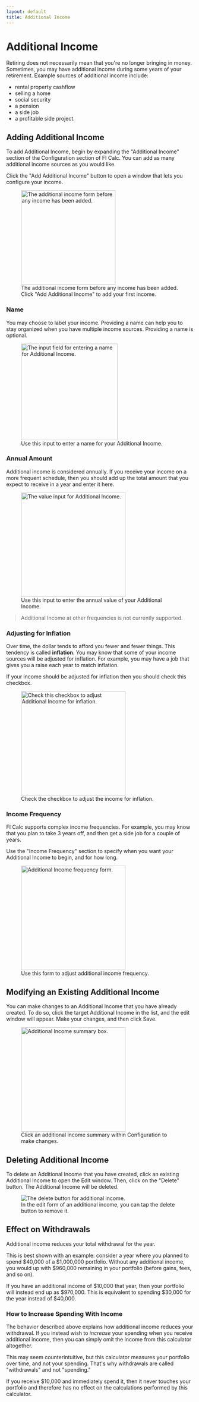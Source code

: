 ```yaml
---
layout: default
title: Additional Income
---
```


# Additional Income

Retiring does not necessarily mean that you're no longer bringing in money.
Sometimes, you may have additional income during some years of your retirement.
Example sources of additional income include:

- rental property cashflow
- selling a home
- social security
- a pension
- a side job
- a profitable side project.

## Adding Additional Income

To add Additional Income, begin by expanding the "Additional Income" section of
the Configuration section of FI Calc. You can add as many additional income
sources as you would like.

Click the "Add Additional Income" button to open a window that lets you
configure your income.

<figure>
    <img width="254px" src="/images/configuration-additional-income.jpg" alt="The additional income form before any income has been added.">
    <figcaption>The additional income form before any income has been added. Click "Add Additional Income" to add your first income.</figcaption>
</figure>

### Name

You may choose to label your income. Providing a name can help you to stay
organized when you have multiple income sources. Providing a name is optional.

<figure>
    <img width="260px" src="/images/configuration-income-name.jpg" alt="The input field for entering a name for Additional Income.">
    <figcaption>Use this input to enter a name for your Additional Income.</figcaption>
</figure>

### Annual Amount

Additional income is considered annually. If you receive your income on a more
frequent schedule, then you should add up the total amount that you expect to
receive in a year and enter it here.

<figure>
    <img width="281px" src="/images/configuration-income-value.jpg" alt="The value input for Additional Income.">
    <figcaption>Use this input to enter the annual value of your Additional Income.</figcaption>
</figure>

> Additional Income at other frequencies is not currently supported.

### Adjusting for Inflation

Over time, the dollar tends to afford you fewer and fewer things. This tendency
is called **inflation**. You may know that some of your income sources will be
adjusted for inflation. For example, you may have a job that gives you a raise
each year to match inflation.

If your income should be adjusted for inflation then you should check this
checkbox.

<figure>
    <img width="281px" src="/images/configuration-income-value.jpg" alt="Check this checkbox to adjust Additional Income for inflation.">
    <figcaption>Check the checkbox to adjust the income for inflation.</figcaption>
</figure>

### Income Frequency

FI Calc supports complex income frequencies. For example, you may know that you
plan to take 3 years off, and then get a side job for a couple of years.

Use the "Income Frequency" section to specify when you want your Additional
Income to begin, and for how long.

<figure>
    <img width="281px" src="/images/configuration-income-frequency.jpg" alt="Additional Income frequency form.">
    <figcaption>Use this form to adjust additional income frequency.</figcaption>
</figure>

## Modifying an Existing Additional Income

You can make changes to an Additional Income that you have already created. To
do so, click the target Additional Income in the list, and the edit window will
appear. Make your changes, and then click Save.

<figure>
    <img width="281px" src="/images/configuration-income-summary.jpg" alt="Additional Income summary box.">
    <figcaption>Click an additional income summary within Configuration to make changes.</figcaption>
</figure>

## Deleting Additional Income

To delete an Additional Income that you have created, click an existing
Additional Income to open the Edit window. Then, click on the "Delete" button.
The Additional Income will be deleted.

<figure>
    <picture>
      <source media="(max-width: 550px)" srcset="/images/configuration-income-delete-636.jpg 636w" sizes="318px">
      <source media="(min-width: 551px)" srcset="/images/configuration-income-delete-1278.jpg 1278w" sizes="639px">
      <img src="/images/configuration-income-delete-1278.jpg" alt="The delete button for additional income.">
    </picture>
    <figcaption>In the edit form of an additional income, you can tap the delete button to remove it.</figcaption>
</figure>

## Effect on Withdrawals

Additional income reduces your total withdrawal for the year.

This is best shown with an example: consider a year where you planned to spend
$40,000 of a $1,000,000 portfolio. Without any additional income, you would up
with \$960,000 remaining in your portfolio (before gains, fees, and so on).

If you have an additional income of
$10,000 that year, then your portfolio will instead
end up as $970,000. This is
equivalent to spending $30,000 for the year instead
of $40,000.

### How to Increase Spending With Income

The behavior described above explains how additional income reduces your
withdrawal. If you instead wish to _increase_ your spending when you receive
additional income, then you can simply omit the income from this calculator
altogether.

This may seem counterintuitive, but this calculator measures your portfolio over
time, and not your spending. That's why withdrawals are called "withdrawals" and
not "spending."

If you receive \$10,000 and immediately spend it, then it never touches your
portfolio and therefore has no effect on the calculations performed by this
calculator.
